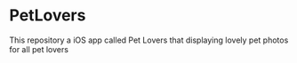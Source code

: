 # PetLovers
This repository a iOS app called Pet Lovers that displaying lovely pet photos for all pet lovers
